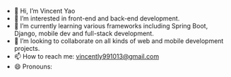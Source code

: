 - 👋 Hi, I’m Vincent Yao
- 👀 I’m interested in front-end and back-end development.
- 🌱 I’m currently learning various frameworks including Spring Boot, Django, mobile dev and full-stack development.
- 💞️ I’m looking to collaborate on all kinds of web and mobile development projects.
- 📫 How to reach me: vincently991013@gmail.com
- 😄 Pronouns: 


<!--
1234vincent/1234vincent is a ✨ special ✨ repository because its `README.md` (this file) appears on your GitHub profile.
You can click the Preview link to take a look at your changes.
--->
